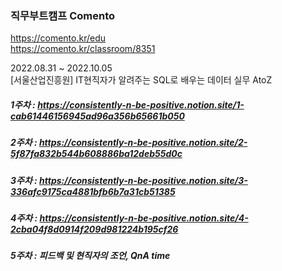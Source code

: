 ### 직무부트캠프 Comento
https://comento.kr/edu  
https://comento.kr/classroom/8351  
  
2022.08.31 ~ 2022.10.05  
[서울산업진흥원] IT현직자가 알려주는 SQL로 배우는 데이터 실무 AtoZ  
  
  

##### 1주차 : https://consistently-n-be-positive.notion.site/1-cab61446156945ad96a356b65661b050
##### 2주차 : https://consistently-n-be-positive.notion.site/2-5f87fa832b544b608886ba12deb55d0c
##### 3주차 : https://consistently-n-be-positive.notion.site/3-336afc9175ca4881bfb6b7a31cb51385
##### 4주차 : https://consistently-n-be-positive.notion.site/4-2cba04f8d0914f209d981224b195cf26
##### 5주차 :  피드백 및 현직자의 조언, QnA time

